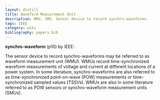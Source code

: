 ```yaml
---
layout: distill
title: Waveform Measurement Unit
description: WMU, SMU. Sensor device to record synchro-waveforms.
tags: IEEE
category: wiki
bibliography: papers.bib
---
```


**synchro-waveform** <d-cite key="ieee2024std1547"></d-cite> (p10) by IEEE:

The sensor device to record synchro-waveforms may be referred to as waveform measurement unit (WMU).
WMUs record time-synchronized waveform measurements of voltage and current at different locations of a power system.
In some literature, synchro-waveforms are also referred to as time-synchronized point-on-wave (POW) measurements or time-synchronized sampled values (TSSVs).
WMUs are also in some literature referred to as POW sensors or synchro-waveform measurement units (SMUs).
